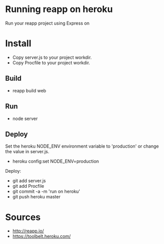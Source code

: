 # Running reapp on heroku

Run your reapp project using Express on 

# Install
- Copy server.js to your project workdir.
- Copy Procfile to your project workdir.

## Build
  
  - reapp build web

## Run
  
  - node server
  
## Deploy

Set the heroku NODE_ENV environment variable to 'production' or change the value in server.js.
  
  - heroku config:set NODE_ENV=production

Deploy:
  - git add server.js
  - git add Procfile
  - git commit -a -m 'run on heroku'
  - git push heroku master

# Sources
- http://reapp.io/
- https://toolbelt.heroku.com/
